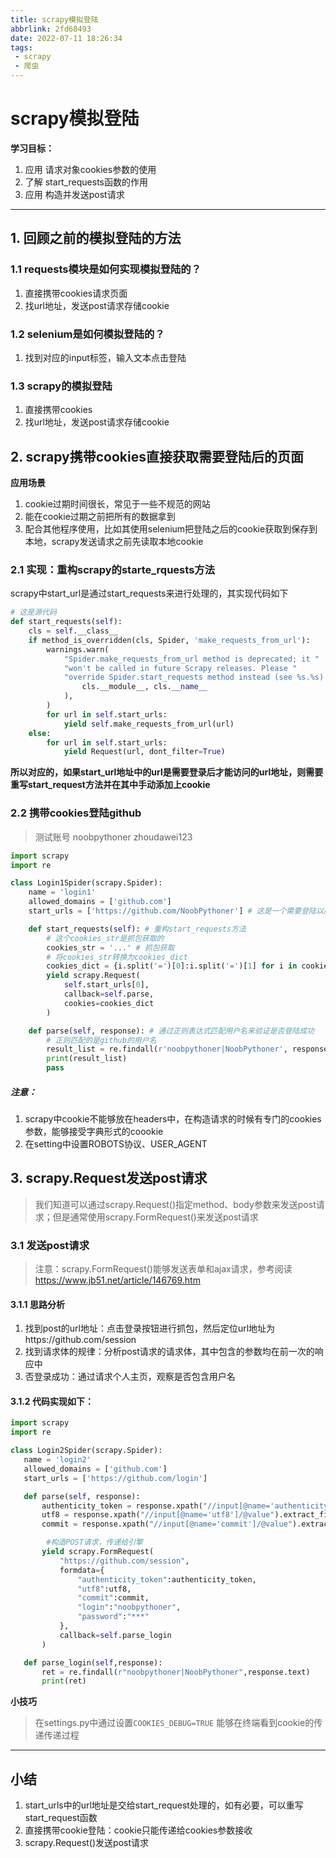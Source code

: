 ```yaml
---
title: scrapy模拟登陆
abbrlink: 2fd68493
date: 2022-07-11 18:26:34
tags:
 - scrapy
 - 爬虫
---
```



# scrapy模拟登陆

**学习目标：**

1. 应用 请求对象cookies参数的使用
2. 了解 start_requests函数的作用
3. 应用 构造并发送post请求

------

## 1. 回顾之前的模拟登陆的方法

### 1.1 requests模块是如何实现模拟登陆的？

1. 直接携带cookies请求页面
2. 找url地址，发送post请求存储cookie

### 1.2 selenium是如何模拟登陆的？

1. 找到对应的input标签，输入文本点击登陆

### 1.3 scrapy的模拟登陆

1. 直接携带cookies
2. 找url地址，发送post请求存储cookie

## 2. scrapy携带cookies直接获取需要登陆后的页面

**应用场景**

1. cookie过期时间很长，常见于一些不规范的网站
2. 能在cookie过期之前把所有的数据拿到
3. 配合其他程序使用，比如其使用selenium把登陆之后的cookie获取到保存到本地，scrapy发送请求之前先读取本地cookie

### 2.1 实现：重构scrapy的starte_rquests方法

scrapy中start_url是通过start_requests来进行处理的，其实现代码如下

```python
# 这是源代码
def start_requests(self):
    cls = self.__class__
    if method_is_overridden(cls, Spider, 'make_requests_from_url'):
        warnings.warn(
            "Spider.make_requests_from_url method is deprecated; it "
            "won't be called in future Scrapy releases. Please "
            "override Spider.start_requests method instead (see %s.%s)." % (
                cls.__module__, cls.__name__
            ),
        )
        for url in self.start_urls:
            yield self.make_requests_from_url(url)
    else:
        for url in self.start_urls:
            yield Request(url, dont_filter=True)
```

**所以对应的，如果start_url地址中的url是需要登录后才能访问的url地址，则需要重写start_request方法并在其中手动添加上cookie**

### 2.2 携带cookies登陆github

> 测试账号 noobpythoner zhoudawei123

```python
import scrapy
import re

class Login1Spider(scrapy.Spider):
    name = 'login1'
    allowed_domains = ['github.com']
    start_urls = ['https://github.com/NoobPythoner'] # 这是一个需要登陆以后才能访问的页面

    def start_requests(self): # 重构start_requests方法
        # 这个cookies_str是抓包获取的
        cookies_str = '...' # 抓包获取
        # 将cookies_str转换为cookies_dict
        cookies_dict = {i.split('=')[0]:i.split('=')[1] for i in cookies_str.split('; ')}
        yield scrapy.Request(
            self.start_urls[0],
            callback=self.parse,
            cookies=cookies_dict
        )

    def parse(self, response): # 通过正则表达式匹配用户名来验证是否登陆成功
        # 正则匹配的是github的用户名
        result_list = re.findall(r'noobpythoner|NoobPythoner', response.body.decode()) 
        print(result_list)
        pass
```

##### 注意：

1. scrapy中cookie不能够放在headers中，在构造请求的时候有专门的cookies参数，能够接受字典形式的coookie
2. 在setting中设置ROBOTS协议、USER_AGENT

## 3. scrapy.Request发送post请求

> 我们知道可以通过scrapy.Request()指定method、body参数来发送post请求；但是通常使用scrapy.FormRequest()来发送post请求

### 3.1 发送post请求

> 注意：scrapy.FormRequest()能够发送表单和ajax请求，参考阅读 https://www.jb51.net/article/146769.htm

#### 3.1.1 思路分析

1. 找到post的url地址：点击登录按钮进行抓包，然后定位url地址为https://github.com/session
2. 找到请求体的规律：分析post请求的请求体，其中包含的参数均在前一次的响应中
3. 否登录成功：通过请求个人主页，观察是否包含用户名

#### 3.1.2 代码实现如下：

```python
import scrapy
import re

class Login2Spider(scrapy.Spider):
   name = 'login2'
   allowed_domains = ['github.com']
   start_urls = ['https://github.com/login']

   def parse(self, response):
       authenticity_token = response.xpath("//input[@name='authenticity_token']/@value").extract_first()
       utf8 = response.xpath("//input[@name='utf8']/@value").extract_first()
       commit = response.xpath("//input[@name='commit']/@value").extract_first()

        #构造POST请求，传递给引擎
       yield scrapy.FormRequest(
           "https://github.com/session",
           formdata={
               "authenticity_token":authenticity_token,
               "utf8":utf8,
               "commit":commit,
               "login":"noobpythoner",
               "password":"***"
           },
           callback=self.parse_login
       )

   def parse_login(self,response):
       ret = re.findall(r"noobpythoner|NoobPythoner",response.text)
       print(ret)
```

**小技巧**

> 在settings.py中通过设置`COOKIES_DEBUG=TRUE` 能够在终端看到cookie的传递传递过程

------

## 小结

1. start_urls中的url地址是交给start_request处理的，如有必要，可以重写start_request函数
2. 直接携带cookie登陆：cookie只能传递给cookies参数接收
3. scrapy.Request()发送post请求
